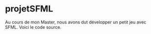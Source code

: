 # projetSFML

Au cours de mon Master, nous avons dut développer un petit jeu avec SFML. Voici le code source.
